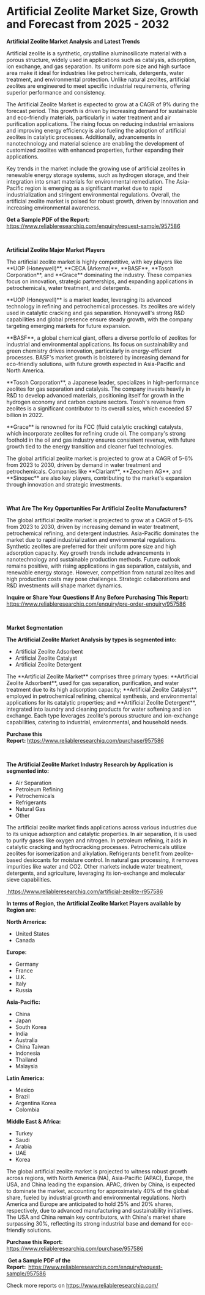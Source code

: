 <p><h1>Artificial Zeolite Market Size, Growth and Forecast from 2025 - 2032</h1></p><p><strong>Artificial Zeolite Market Analysis and Latest Trends</strong></p>
<p><p>Artificial zeolite is a synthetic, crystalline aluminosilicate material with a porous structure, widely used in applications such as catalysis, adsorption, ion exchange, and gas separation. Its uniform pore size and high surface area make it ideal for industries like petrochemicals, detergents, water treatment, and environmental protection. Unlike natural zeolites, artificial zeolites are engineered to meet specific industrial requirements, offering superior performance and consistency.</p><p>The Artificial Zeolite Market is expected to grow at a CAGR of 9% during the forecast period. This growth is driven by increasing demand for sustainable and eco-friendly materials, particularly in water treatment and air purification applications. The rising focus on reducing industrial emissions and improving energy efficiency is also fueling the adoption of artificial zeolites in catalytic processes. Additionally, advancements in nanotechnology and material science are enabling the development of customized zeolites with enhanced properties, further expanding their applications.</p><p>Key trends in the market include the growing use of artificial zeolites in renewable energy storage systems, such as hydrogen storage, and their integration into smart materials for environmental remediation. The Asia-Pacific region is emerging as a significant market due to rapid industrialization and stringent environmental regulations. Overall, the artificial zeolite market is poised for robust growth, driven by innovation and increasing environmental awareness.</p></p>
<p><strong>Get a Sample PDF of the Report:&nbsp;</strong> <a href="https://www.reliableresearchiq.com/enquiry/request-sample/957586?utm_campaign=2234&utm_medium=2&utm_source=Github&utm_content=ia&utm_term=26012025&utm_id=artificial-zeolite">https://www.reliableresearchiq.com/enquiry/request-sample/957586</a></p>
<p>&nbsp;</p>
<p><strong>Artificial Zeolite Major Market Players</strong></p>
<p><p>The artificial zeolite market is highly competitive, with key players like **UOP (Honeywell)**, **CECA (Arkema)**, **BASF**, **Tosoh Corporation**, and **Grace** dominating the industry. These companies focus on innovation, strategic partnerships, and expanding applications in petrochemicals, water treatment, and detergents.</p><p>**UOP (Honeywell)** is a market leader, leveraging its advanced technology in refining and petrochemical processes. Its zeolites are widely used in catalytic cracking and gas separation. Honeywell's strong R&D capabilities and global presence ensure steady growth, with the company targeting emerging markets for future expansion.</p><p>**BASF**, a global chemical giant, offers a diverse portfolio of zeolites for industrial and environmental applications. Its focus on sustainability and green chemistry drives innovation, particularly in energy-efficient processes. BASF's market growth is bolstered by increasing demand for eco-friendly solutions, with future growth expected in Asia-Pacific and North America.</p><p>**Tosoh Corporation**, a Japanese leader, specializes in high-performance zeolites for gas separation and catalysis. The company invests heavily in R&D to develop advanced materials, positioning itself for growth in the hydrogen economy and carbon capture sectors. Tosoh's revenue from zeolites is a significant contributor to its overall sales, which exceeded $7 billion in 2022.</p><p>**Grace** is renowned for its FCC (fluid catalytic cracking) catalysts, which incorporate zeolites for refining crude oil. The company's strong foothold in the oil and gas industry ensures consistent revenue, with future growth tied to the energy transition and cleaner fuel technologies.</p><p>The global artificial zeolite market is projected to grow at a CAGR of 5-6% from 2023 to 2030, driven by demand in water treatment and petrochemicals. Companies like **Clariant**, **Zeochem AG**, and **Sinopec** are also key players, contributing to the market's expansion through innovation and strategic investments.</p></p>
<p>&nbsp;</p>
<p><strong>What Are The Key Opportunities For Artificial Zeolite Manufacturers?</strong></p>
<p><p>The global artificial zeolite market is projected to grow at a CAGR of 5-6% from 2023 to 2030, driven by increasing demand in water treatment, petrochemical refining, and detergent industries. Asia-Pacific dominates the market due to rapid industrialization and environmental regulations. Synthetic zeolites are preferred for their uniform pore size and high adsorption capacity. Key growth trends include advancements in nanotechnology and sustainable production methods. Future outlook remains positive, with rising applications in gas separation, catalysis, and renewable energy storage. However, competition from natural zeolites and high production costs may pose challenges. Strategic collaborations and R&D investments will shape market dynamics.</p></p>
<p><strong>Inquire or Share Your Questions If Any Before Purchasing This Report:</strong> <a href="https://www.reliableresearchiq.com/enquiry/pre-order-enquiry/957586?utm_campaign=2234&utm_medium=2&utm_source=Github&utm_content=ia&utm_term=26012025&utm_id=artificial-zeolite">https://www.reliableresearchiq.com/enquiry/pre-order-enquiry/957586</a></p>
<p>&nbsp;</p>
<p><strong>Market Segmentation</strong></p>
<p><strong>The Artificial Zeolite Market Analysis by types is segmented into:</strong></p>
<p><ul><li>Artificial Zeolite Adsorbent</li><li>Artificial Zeolite Catalyst</li><li>Artificial Zeolite Detergent</li></ul></p>
<p><p>The **Artificial Zeolite Market** comprises three primary types: **Artificial Zeolite Adsorbent**, used for gas separation, purification, and water treatment due to its high adsorption capacity; **Artificial Zeolite Catalyst**, employed in petrochemical refining, chemical synthesis, and environmental applications for its catalytic properties; and **Artificial Zeolite Detergent**, integrated into laundry and cleaning products for water softening and ion exchange. Each type leverages zeolite's porous structure and ion-exchange capabilities, catering to industrial, environmental, and household needs.</p></p>
<p><strong>Purchase this Report:&nbsp;</strong><a href="https://www.reliableresearchiq.com/purchase/957586?utm_campaign=2234&utm_medium=2&utm_source=Github&utm_content=ia&utm_term=26012025&utm_id=artificial-zeolite">https://www.reliableresearchiq.com/purchase/957586</a></p>
<p>&nbsp;</p>
<p><strong>The Artificial Zeolite Market Industry Research by Application is segmented into:</strong></p>
<p><ul><li>Air Separation</li><li>Petroleum Refining</li><li>Petrochemicals</li><li>Refrigerants</li><li>Natural Gas</li><li>Other</li></ul></p>
<p><p>The artificial zeolite market finds applications across various industries due to its unique adsorption and catalytic properties. In air separation, it is used to purify gases like oxygen and nitrogen. In petroleum refining, it aids in catalytic cracking and hydrocracking processes. Petrochemicals utilize zeolites for isomerization and alkylation. Refrigerants benefit from zeolite-based desiccants for moisture control. In natural gas processing, it removes impurities like water and CO2. Other markets include water treatment, detergents, and agriculture, leveraging its ion-exchange and molecular sieve capabilities.</p></p>
<p><a href="https://www.reliableresearchiq.com/artificial-zeolite-r957586?utm_campaign=2234&utm_medium=2&utm_source=Github&utm_content=ia&utm_term=26012025&utm_id=artificial-zeolite">&nbsp;https://www.reliableresearchiq.com/artificial-zeolite-r957586</a></p>
<p><strong>In terms of Region, the Artificial Zeolite Market Players available by Region are:</strong></p>
<p>
    <p> <strong> North America: </strong>
        <ul>
            <li>United States</li>
            <li>Canada</li>
        </ul>
        </p> 
    <p> <strong> Europe: </strong>
        <ul>
            <li>Germany</li>
            <li>France</li>
            <li>U.K.</li>
            <li>Italy</li>
            <li>Russia</li>
        </ul>
        </p> 
    <p> <strong> Asia-Pacific: </strong>
        <ul>
            <li>China</li>
            <li>Japan</li>
            <li>South Korea</li>
            <li>India</li>
            <li>Australia</li>
            <li>China Taiwan</li>
            <li>Indonesia</li>
            <li>Thailand</li>
            <li>Malaysia</li>
        </ul>
        </p> 
    <p> <strong> Latin America: </strong>
        <ul>
            <li>Mexico</li>
            <li>Brazil</li>
            <li>Argentina Korea</li>
            <li>Colombia</li>
        </ul>
        </p> 
    <p> <strong> Middle East & Africa: </strong>
        <ul>
            <li>Turkey</li>
            <li>Saudi</li>
            <li>Arabia</li>
            <li>UAE</li>
            <li>Korea</li>
        </ul>
    </p>
    </p>
<p><p>The global artificial zeolite market is projected to witness robust growth across regions, with North America (NA), Asia-Pacific (APAC), Europe, the USA, and China leading the expansion. APAC, driven by China, is expected to dominate the market, accounting for approximately 40% of the global share, fueled by industrial growth and environmental regulations. North America and Europe are anticipated to hold 25% and 20% shares, respectively, due to advanced manufacturing and sustainability initiatives. The USA and China remain key contributors, with China's market share surpassing 30%, reflecting its strong industrial base and demand for eco-friendly solutions.</p></p>
<p><strong>Purchase this Report: </strong><a href="https://www.reliableresearchiq.com/purchase/957586?utm_campaign=2234&utm_medium=2&utm_source=Github&utm_content=ia&utm_term=26012025&utm_id=artificial-zeolite">https://www.reliableresearchiq.com/purchase/957586</a></p>
<p>&nbsp;<strong>Get a Sample PDF of the Report:&nbsp;&nbsp;</strong><a href="https://www.reliableresearchiq.com/enquiry/request-sample/957586?utm_campaign=2234&utm_medium=2&utm_source=Github&utm_content=ia&utm_term=26012025&utm_id=artificial-zeolite">https://www.reliableresearchiq.com/enquiry/request-sample/957586</a></p>
<p><strong></strong></p>
<p>Check more reports on <a href="https://www.reliableresearchiq.com/?utm_campaign=2234&utm_medium=2&utm_source=Github&utm_content=ia&utm_term=26012025&utm_id=artificial-zeolite">https://www.reliableresearchiq.com/</a></p>